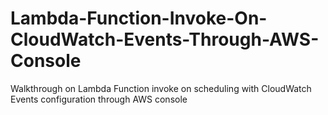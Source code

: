 # Lambda-Function-Invoke-On-CloudWatch-Events-Through-AWS-Console
Walkthrough on Lambda Function invoke on scheduling with CloudWatch Events configuration through AWS console
